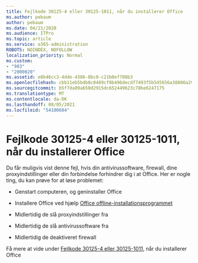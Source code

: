 ```yaml
---
title: Fejlkode 30125-4 eller 30125-1011, når du installerer Office
ms.author: pebaum
author: pebaum
ms.date: 04/21/2020
ms.audience: ITPro
ms.topic: article
ms.service: o365-administration
ROBOTS: NOINDEX, NOFOLLOW
localization_priority: Normal
ms.custom:
- "983"
- "2000020"
ms.assetid: e8b46cc3-4dde-4386-8bc0-c21b0ef708b3
ms.openlocfilehash: cbb11eb5b4b8c0489cf0b496decdf7493f5b545656a38806a29a0a252903e000
ms.sourcegitcommit: b5f7da89a650d2915dc652449623c78be6247175
ms.translationtype: MT
ms.contentlocale: da-DK
ms.lasthandoff: 08/05/2021
ms.locfileid: "54100684"
---
```

# <a name="error-code-30125-4-or-30125-1011-when-installing-office"></a>Fejlkode 30125-4 eller 30125-1011, når du installerer Office

Du får muligvis vist denne fejl, hvis din antivirussoftware, firewall, dine proxyindstillinger eller din forbindelse forhindrer dig i at Office. Her er nogle ting, du kan prøve for at løse problemet:
  
- Genstart computeren, og geninstaller Office

- Installere Office ved hjælp [Office offline-installationsprogrammet](https://support.office.com/article/f0a85fe7-118f-41cb-a791-d59cef96ad1c?wt.mc_id=Alchemy_ClientDIA)

- Midlertidig de slå proxyindstillinger fra

- Midlertidig de slå antivirussoftware fra

- Midlertidig de deaktiveret firewall

Få mere at vide under [Fejlkode 30125-4 eller 30125-1011,](https://support.office.com/article/7bfabec6-76be-4cde-880e-819a9c569612?wt.mc_id=Alchemy_ClientDIA) når du installerer Office
  